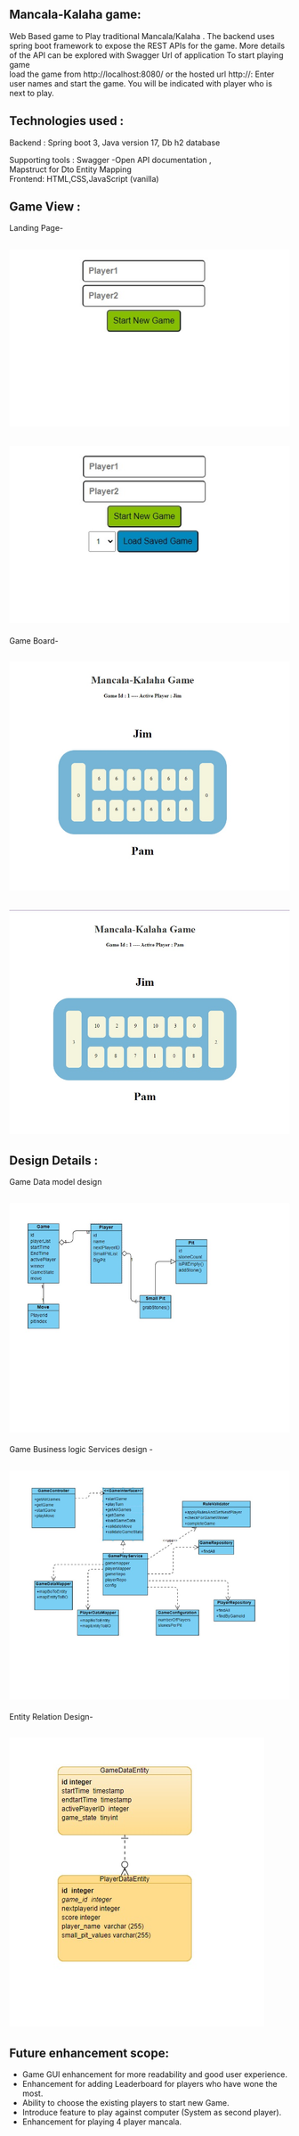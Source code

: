 Mancala-Kalaha game:
-

Web Based  game to Play traditional Mancala/Kalaha .
The backend uses spring boot framework to expose the REST APIs for the game.
More details of the API can be explored with Swagger Url of application
To start playing game  
   load the game from  http://localhost:8080/  or the hosted url http://<host>:<port>
   Enter user names and start the game.
   You will be indicated with player who is next to play.  

Technologies used : 
-
  Backend :  Spring boot 3,
             Java version 17,
             Db h2 database

  Supporting tools : Swagger -Open API documentation ,             
                      Mapstruct for Dto Entity Mapping   
  Frontend: HTML,CSS,JavaScript (vanilla)

Game View :
-
Landing Page-

![image](info/landing-page-1.jpg)
-
![image](info/landing-page-2.jpg)
-

 
Game Board-

![image](info/GameView.jpg)
- 
![image](info/GameView1.jpg)
-

Design Details :
-
Game Data model design 

![image](info/DataModel.jpg)
-  
Game Business logic Services design -  

![image](info/BusinessLogicModel.jpg)
- 

Entity Relation Design-

![image](info/EntityRelation.jpg)
-

Future enhancement scope:
-

   -  Game GUI enhancement for more readability and good user experience.
   -  Enhancement for adding Leaderboard for players who have wone the most.
   -  Ability to choose the existing players to start new Game.
   -  Introduce feature to play against computer (System as second player).
   -  Enhancement for playing 4 player mancala.


   

